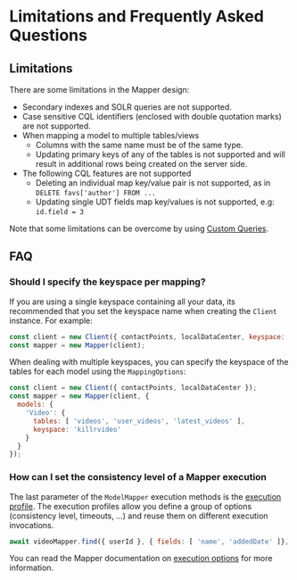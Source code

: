 # Limitations and Frequently Asked Questions

## Limitations

There are some limitations in the Mapper design:

- Secondary indexes and SOLR queries are not supported.
- Case sensitive CQL identifiers (enclosed with double quotation marks) are not supported.
- When mapping a model to multiple tables/views
    - Columns with the same name must be of the same type.
    - Updating primary keys of any of the tables is not supported and will result in additional rows being created on
     the server side.
- The following CQL features are not supported
    - Deleting an individual map key/value pair is not supported, as in `DELETE favs['author'] FROM ...`
    - Updating single UDT fields map key/values is not supported, e.g: `id.field = 3`

Note that some limitations can be overcome by using [Custom Queries](../queries/#custom-queries).

## FAQ

### Should I specify the keyspace per mapping?

If you are using a single keyspace containing all your data, its recommended that you set the keyspace name when 
creating the `Client` instance. For example:

```javascript
const client = new Client({ contactPoints, localDataCenter, keyspace: 'killrvideo' });
const mapper = new Mapper(client);
```

When dealing with multiple keyspaces, you can specify the keyspace of the tables for each model using the 
`MappingOptions`:

```javascript
const client = new Client({ contactPoints, localDataCenter });
const mapper = new Mapper(client, {
  models: {
    'Video': { 
      tables: [ 'videos', 'user_videos', 'latest_videos' ],
      keyspace: 'killrvideo'
    }
  }
});
```

### How can I set the consistency level of a Mapper execution

The last parameter of the `ModelMapper` execution methods is the [execution profile](../../execution-profiles). The 
execution profiles allow you define a group of options (consistency level, timeouts, ...) and reuse them on different
 execution invocations.

```javascript
await videoMapper.find({ userId }, { fields: [ 'name', 'addedDate' ]}, 'my-exec-profile');
```

You can read the Mapper documentation on [execution options](../queries/#execution-options) for more information.